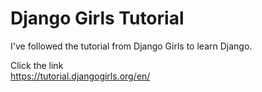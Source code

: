 # Django Girls Tutorial
I've followed the tutorial from Django Girls to learn Django.  

Click the link  
https://tutorial.djangogirls.org/en/
